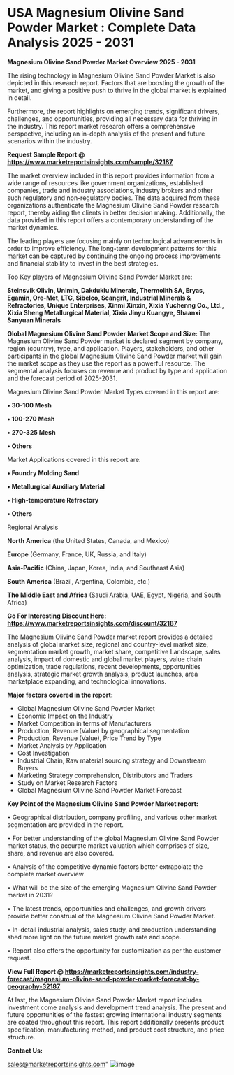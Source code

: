 # USA Magnesium Olivine Sand Powder Market : Complete Data Analysis 2025 - 2031

<Strong> Magnesium Olivine Sand Powder Market Overview 2025 - 2031</strong>

The rising technology in Magnesium Olivine Sand Powder Market is also depicted in this research report. Factors that are boosting the growth of the market, and giving a positive push to thrive in the global market is explained in detail.

Furthermore, the report highlights on emerging trends, significant drivers, challenges, and opportunities, providing all necessary data for thriving in the industry. This report market research offers a comprehensive perspective, including an in-depth analysis of the present and future scenarios within the industry.

<strong>Request Sample Report @ <a href=https://www.marketreportsinsights.com/sample/32187>https://www.marketreportsinsights.com/sample/32187</a></strong>

The market overview included in this report provides information from a wide range of resources like government organizations, established companies, trade and industry associations, industry brokers and other such regulatory and non-regulatory bodies. The data acquired from these organizations authenticate the Magnesium Olivine Sand Powder research report, thereby aiding the clients in better decision making. Additionally, the data provided in this report offers a contemporary understanding of the market dynamics.

The leading players are focusing mainly on technological advancements in order to improve efficiency. The long-term development patterns for this market can be captured by continuing the ongoing process improvements and financial stability to invest in the best strategies.

Top Key players of Magnesium Olivine Sand Powder Market are:

<strong>Steinsvik Olivin, Unimin, Dakduklu Minerals, Thermolith SA, Eryas, Egamin, Ore-Met, LTC, Sibelco, Scangrit, Industrial Minerals & Refractories, Unique Enterprises, Xinmi Xinxin, Xixia Yuchenng Co., Ltd., Xixia Sheng Metallurgical Material, Xixia Jinyu Kuangye, Shaanxi Sanyuan Minerals</strong>

<strong><b>Global Magnesium Olivine Sand Powder Market Scope and Size:</b></strong>
The Magnesium Olivine Sand Powder market is declared segment by company, region (country), type, and application. Players, stakeholders, and other participants in the global Magnesium Olivine Sand Powder market will gain the market scope as they use the report as a powerful resource. The segmental analysis focuses on revenue and product by type and application and the forecast period of 2025-2031.

Magnesium Olivine Sand Powder Market Types covered in this report are:

<strong>• 30-100 Mesh

• 100-270 Mesh

• 270-325 Mesh

• Others</strong>

Market Applications covered in this report are:

<strong>• Foundry Molding Sand

• Metallurgical Auxiliary Material

• High-temperature Refractory

• Others</strong> 

Regional Analysis

<strong>North America</strong> (the United States, Canada, and Mexico)

<strong>Europe</strong> (Germany, France, UK, Russia, and Italy)

<strong>Asia-Pacific</strong> (China, Japan, Korea, India, and Southeast Asia)

<strong>South America</strong> (Brazil, Argentina, Colombia, etc.)

<strong>The Middle East and Africa</strong> (Saudi Arabia, UAE, Egypt, Nigeria, and South Africa)

<strong>Go For Interesting Discount Here: <a href=https://www.marketreportsinsights.com/discount/32187>https://www.marketreportsinsights.com/discount/32187</a></strong>

The Magnesium Olivine Sand Powder market report provides a detailed analysis of global market size, regional and country-level market size, segmentation market growth, market share, competitive Landscape, sales analysis, impact of domestic and global market players, value chain optimization, trade regulations, recent developments, opportunities analysis, strategic market growth analysis, product launches, area marketplace expanding, and technological innovations.

<strong><b>Major factors covered in the report:</b></strong>
<ul>
  <li>Global Magnesium Olivine Sand Powder Market </li>
  <li>Economic Impact on the Industry</li>
  <li>Market Competition in terms of Manufacturers</li>
  <li>Production, Revenue (Value) by geographical segmentation</li>
  <li>Production, Revenue (Value), Price Trend by Type</li>
  <li>Market Analysis by Application</li>
  <li>Cost Investigation</li>
  <li>Industrial Chain, Raw material sourcing strategy and Downstream Buyers</li>
  <li>Marketing Strategy comprehension, Distributors and Traders</li>
  <li>Study on Market Research Factors</li>
  <li>Global Magnesium Olivine Sand Powder Market Forecast</li>
</ul>

<strong><b>Key Point of the Magnesium Olivine Sand Powder Market report:</b></strong>

• Geographical distribution, company profiling, and various other market segmentation are provided in the report.

• For better understanding of the global Magnesium Olivine Sand Powder market status, the accurate market valuation which comprises of size, share, and revenue are also covered.

• Analysis of the competitive dynamic factors better extrapolate the complete market overview

• What will be the size of the emerging Magnesium Olivine Sand Powder market in 2031?

• The latest trends, opportunities and challenges, and growth drivers provide better construal of the Magnesium Olivine Sand Powder Market.

• In-detail industrial analysis, sales study, and production understanding shed more light on the future market growth rate and scope.

• Report also offers the opportunity for customization as per the customer request.

<strong><b>View Full Report @ <a href=https://marketreportsinsights.com/industry-forecast/magnesium-olivine-sand-powder-market-forecast-by-geography-32187>https://marketreportsinsights.com/industry-forecast/magnesium-olivine-sand-powder-market-forecast-by-geography-32187</a></b></strong>


At last, the Magnesium Olivine Sand Powder Market report includes investment come analysis and development trend analysis. The present and future opportunities of the fastest growing international industry segments are coated throughout this report. This report additionally presents product specification, manufacturing method, and product cost structure, and price structure.

<strong>Contact Us:</strong>

sales@marketreportsinsights.com"
![image](https://github.com/user-attachments/assets/a65ad645-6d94-4def-b22f-5cd1f5b6370a)
